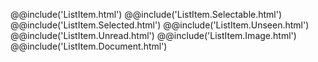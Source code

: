 @@include('ListItem.html')
@@include('ListItem.Selectable.html')
@@include('ListItem.Selected.html')
@@include('ListItem.Unseen.html')
@@include('ListItem.Unread.html')
@@include('ListItem.Image.html')
@@include('ListItem.Document.html')